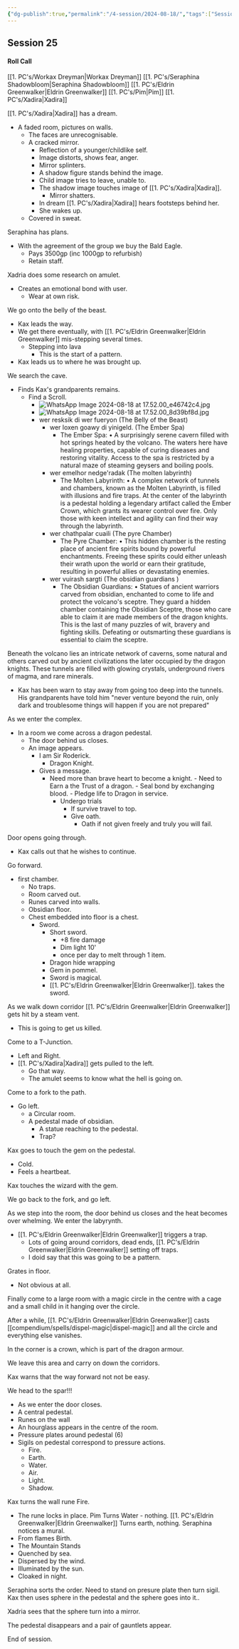```yaml
---
{"dg-publish":true,"permalink":"/4-session/2024-08-18/","tags":["Session_Note"]}
---
```




## Session 25

#### Roll Call

[[1. PC's/Workax Dreyman\|Workax Dreyman]]
[[1. PC's/Seraphina Shadowbloom\|Seraphina Shadowbloom]]
[[1. PC's/Eldrin Greenwalker\|Eldrin Greenwalker]]
[[1. PC's/Pim\|Pim]]
[[1. PC's/Xadira\|Xadira]]

[[1. PC's/Xadira\|Xadira]] has a dream.
- A faded room, pictures on walls.
	- The faces are unrecognisable.
	- A cracked mirror.
		- Reflection of a younger/childlike self.
		- Image distorts, shows fear, anger.
		- Mirror splinters.
		- A shadow figure stands behind the image.
		- Child image tries to leave, unable to.
		- The shadow image touches image of [[1. PC's/Xadira\|Xadira]].
			- Mirror shatters.
		- In dream [[1. PC's/Xadira\|Xadira]] hears footsteps behind her.
		- She wakes up.
	- Covered in sweat.

Seraphina has plans.
- With the agreement of the group we buy the Bald Eagle.
	- Pays 3500gp (inc 1000gp to refurbish)
	- Retain staff.

Xadria does some research on amulet.
- Creates an emotional bond with user.
	- Wear at own risk.

We go onto the belly of the beast.
- Kax leads the way.
- We get there eventually, with [[1. PC's/Eldrin Greenwalker\|Eldrin Greenwalker]] mis-stepping several times.
	- Stepping into lava
		- This is the start of a pattern.
- Kax leads us to where he was brought up.

We search the cave.
- Finds Kax's grandparents remains.
	- Find a Scroll.
		- ![WhatsApp Image 2024-08-18 at 17.52.00_e46742c4.jpg](/img/user/WhatsApp%20Image%202024-08-18%20at%2017.52.00_e46742c4.jpg)
		- ![WhatsApp Image 2024-08-18 at 17.52.00_8d39bf8d.jpg](/img/user/WhatsApp%20Image%202024-08-18%20at%2017.52.00_8d39bf8d.jpg)
		- wer resksik di wer fueryon
		  (The Belly of the Beast)
			- wer loxen goawy di yinigeld.
			  (The Ember Spa)
			  - The Ember Spa:
				• A surprisingly serene cavern filled with hot springs heated by the volcano. The waters here have healing properties, capable of curing diseases and restoring vitality. Access to the spa is restricted by a natural maze of steaming geysers and boiling pools.
			- wer emelhor nedge'radak 
			  (The molten labyrinth) 
			  - The Molten Labyrinth:
				• A complex network of tunnels and chambers, known as the Molten Labyrinth, is filled with illusions and fire traps. At the center of the labyrinth is a pedestal holding a legendary artifact called the Ember Crown, which grants its wearer control over fire. Only those with keen intellect and agility can find their way through the labyrinth.
			- wer chathpalar cuaili
			  (The pyre Chamber)
			  - The Pyre Chamber:
				• This hidden chamber is the resting place of ancient fire spirits bound by powerful enchantments. Freeing these spirits could either unleash their wrath upon the world or earn their gratitude, resulting in powerful allies or devastating enemies.
			- wer vuirash sargti
			  (The obsidian guardians )
			  - The Obsidian Guardians:
				• Statues of ancient warriors carved from obsidian, enchanted to come to life and protect the volcano's sceptre. They guard a hidden chamber containing the Obsidian Sceptre, those who care able to claim it are made members of the dragon knights. This is the last of many puzzles of wit, bravery and fighting skills. Defeating or outsmarting these guardians is essential to claim the sceptre.

Beneath the volcano lies an intricate network of caverns, some natural and others carved out by ancient civilizations the later occupied by the dragon knights. These tunnels are filled with glowing crystals, underground rivers of magma, and rare minerals.

- Kax has been warn to stay away from going too deep into the tunnels.  His grandparents have told him "never venture beyond the ruin, only dark and troublesome things will happen if you are not prepared"

As we enter the complex.
- In a room we come across a dragon pedestal.
	- The door behind us closes.
	- An image appears.
		- I am Sir Roderick.
			- Dragon Knight.
		- Gives a message.
			- Need more than brave heart to become a knight.
					- Need to Earn a the  Trust of a dragon.
					- Seal bond by exchanging blood.
					- Pledge life to Dragon in service.
				- Undergo trials
					- If survive travel to top.
					- Give oath.
						- Oath if not given freely and truly you will fail.

Door opens going through.
- Kax calls out that he wishes to continue.

Go forward.
- first chamber.
	- No traps.
	- Room carved out.
	- Runes carved into walls.
	- Obsidian floor.
	- Chest embedded into floor is a chest.
		- Sword.
			- Short sword.
				- +8 fire damage
				- Dim light 10'
				- once per day to melt through 1 item.
			- Dragon hide wrapping
			- Gem in pommel.
			- Sword is magical.
			- [[1. PC's/Eldrin Greenwalker\|Eldrin Greenwalker]]. takes the sword.

As we walk down corridor [[1. PC's/Eldrin Greenwalker\|Eldrin Greenwalker]] gets hit by a steam vent.
- This is going to get us killed.

Come to a T-Junction.
- Left and Right.
- [[1. PC's/Xadira\|Xadira]] gets pulled to the left.
	- Go that way.
	- The amulet seems to know what the hell is going on.

Come to a fork to the path.
- Go left.
	- a Circular room.
	- A pedestal made of obsidian.
		- A statue reaching to the pedestal.
		- Trap?

Kax goes to touch the gem on the pedestal.
- Cold.
- Feels a heartbeat.

Kax touches the wizard with the gem.

We go back to the fork, and go left.

As we step into the room, the door behind us closes and the heat becomes over whelming.
We enter the labyrynth.
- [[1. PC's/Eldrin Greenwalker\|Eldrin Greenwalker]] triggers a trap.
	- Lots of going around corridors, dead ends, [[1. PC's/Eldrin Greenwalker\|Eldrin Greenwalker]] setting off traps.
	- I doid say that this was going to be a pattern.

Grates in floor.
- Not obvious at all.

Finally come to a large room with a magic circle in the centre with a cage and a small child in it hanging over the circle.

After a while, [[1. PC's/Eldrin Greenwalker\|Eldrin Greenwalker]] casts [[compendium/spells/dispel-magic\|dispel-magic]] and all the circle and everything else vanishes.

In the corner is a crown, which is part of the dragon armour.

We leave this area and carry on down the corridors.

Kax warns that the way forward not not be easy.

We head to the spar!!!
- As we enter the door closes.
- A central pedestal.
- Runes on the wall
- An hourglass appears in the centre of the room.
- Pressure plates around pedestal (6)
- Sigils on pedestal correspond to pressure actions.
	- Fire.
	- Earth.
	- Water.
	- Air.
	- Light.
	- Shadow.

Kax turns the wall rune Fire.
- The rune locks in place.
Pim Turns Water - nothing.
[[1. PC's/Eldrin Greenwalker\|Eldrin Greenwalker]] Turns earth, nothing.
Seraphina notices a mural.
- From flames Birth.
- The Mountain Stands
- Quenched by sea.
- Dispersed by the wind.
- Illuminated by the sun.
- Cloaked in night.

Seraphina sorts the order.  Need to stand on presure plate then turn sigil.
Kax then uses sphere in the pedestal and the sphere goes into it..

Xadria sees that the sphere turn into a mirror.

The pedestal disappears  and a pair of gauntlets appear.

End of session.

